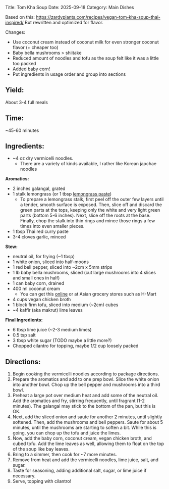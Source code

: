 Title: Tom Kha Soup
Date: 2025-09-18
Category: Main Dishes

Based on this: https://zardyplants.com/recipes/vegan-tom-kha-soup-thai-inspired/
But rewritten and optimized for flavor.

Changes:
- Use coconut cream instead of coconut milk for even stronger coconut flavor (+ cheaper too)
- Baby bella mushrooms &gt; shiitake
- Reduced amount of noodles and tofu as the soup felt like it was a little too packed
- Added baby corn!
- Put ingredients in usage order and group into sections

## Yield:
About 3-4 full meals

## Time:
~45-60 minutes

## Ingredients:

- ~4 oz dry vermicelli noodles.
    - There are a variety of kinds available, I rather like Korean japchae noodles

**Aromatics:**
- 2 inches galangal, grated
- 1 stalk lemongrass (or 1 tbsp [lemongrass paste](https://amzn.to/375PUa9))
    - To prepare a lemongrass stalk, first peel off the outer few layers until a tender, smooth surface is exposed.  Then, slice off and discard the green parts at the tops, keeping only the white and very light green parts (bottom 5-6 inches). Next, slice off the roots at the base. Finally, chop the stalk into thin rings and mince those rings a few times into even smaller pieces.
- 1 tbsp Thai red curry paste
- 3-4 cloves garlic, minced

**Stew:**
- neutral oil, for frying (~1 tbsp)
- 1 white onion, sliced into half-moons
- 1 red bell pepper, sliced into ~2cm x 5mm strips
- 1 lb baby bella mushrooms, sliced (cut large mushrooms into 4 slices and small ones in half)
- 1 can baby corn, drained
- 400 ml coconut cream
    - You can get this [online](https://www.amazon.com/Kara-Coconut-Cream-6-80-Units/dp/B00MH7UY5K?th=1) or at Asian grocery stores such as H-Mart
- 4 cups vegan chicken broth
- 1 block firm tofu, sliced into medium (~2cm) cubes
- ~4 kaffir (aka makrut) lime leaves

**Final Ingredients:**
- 6 tbsp lime juice (~2-3 medium limes)
- 0.5 tsp salt
- 3 tbsp white sugar (TODO maybe a little more?)
- Chopped cilantro for topping, maybe 1/2 cup loosely packed

## Directions:

1. Begin cooking the vermicelli noodles according to package directions.
2. Prepare the aromatics and add to one prep bowl. Slice the white onion into another bowl. Chop up the bell pepper and mushrooms into a third bowl.
3. Preheat a large pot over medium heat and add some of the neutral oil. Add the aromatics and fry, stirring frequently, until fragrant (1-2 minutes). The galangal may stick to the bottom of the pan, but this is OK.
4. Next, add the sliced onion and saute for another 2 minutes, until slightly softened. Then, add the mushrooms and bell peppers. Saute for about 5 minutes, until the mushrooms are starting to soften a bit. While this is going, you can chop up the tofu and juice the limes.
6. Now, add the baby corn, coconut cream, vegan chicken broth, and cubed tofu. Add the lime leaves as well, allowing them to float on the top of the soup like bay leaves. 
7. Bring to a simmer, then cook for ~7 more minutes.
8. Remove from heat and add the vermicelli noodles, lime juice, salt, and sugar.
9. Taste for seasoning, adding additional salt, sugar, or lime juice if necessary.
10. Serve, topping with cilantro!